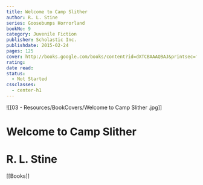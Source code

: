 ```yaml
---
title: Welcome to Camp Slither
author: R. L. Stine
series: Goosebumps Horrorland
bookNo: 9
category: Juvenile Fiction
publisher: Scholastic Inc.
publishdate: 2015-02-24
pages: 125
cover: http://books.google.com/books/content?id=dXTCBAAAQBAJ&printsec=frontcover&img=1&zoom=1&edge=curl&source=gbs_api
rating: 
date read: 
status:
  - Not Started
cssclasses:
  - center-h1
---
```

![[03 - Resources/BookCovers/Welcome to Camp Slither .jpg]]
# Welcome to Camp Slither
# R. L. Stine




[[Books]]